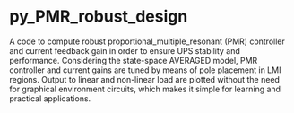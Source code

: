 # py\_PMR\_robust\_design

A code to compute robust proportional\_multiple\_resonant (PMR) controller and current feedback gain in order to ensure UPS stability and performance. Considering the state-space AVERAGED model, PMR controller and current gains are tuned by means of pole placement in LMI regions. Output to linear and non-linear load are plotted without the need for graphical environment circuits, which makes it simple for learning and practical applications.

